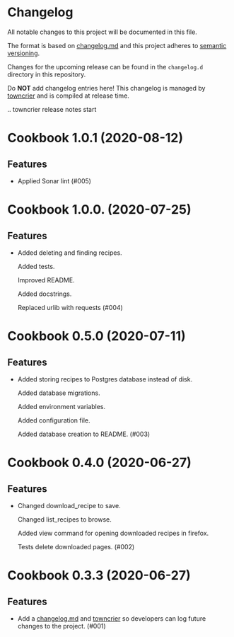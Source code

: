 # Changelog

All notable changes to this project will be documented in this file.

The format is based on [changelog.md](https://changelog.md/) and this project adheres to [semantic versioning](https://semver.org/).

Changes for the upcoming release can be found in the `changelog.d` directory in this repository.

Do **NOT** add changelog entries here! This changelog is managed by [towncrier](https://towncrier.readthedocs.io/en/actual-freaking-docs/index.html) and is compiled at release time.

.. towncrier release notes start

Cookbook 1.0.1 (2020-08-12)
===========================

Features
--------

- Applied Sonar lint (#005)


Cookbook 1.0.0. (2020-07-25)
============================

Features
--------

- Added deleting and finding recipes.

  Added tests.

  Improved README.

  Added docstrings.

  Replaced urlib with requests (#004)


Cookbook 0.5.0 (2020-07-11)
===========================

Features
--------

- Added storing recipes to Postgres database instead of disk.

  Added database migrations.

  Added environment variables.

  Added configuration file.

  Added database creation to README. (#003)


Cookbook 0.4.0 (2020-06-27)
===========================

Features
--------

- Changed download_recipe to save.

  Changed list_recipes to browse.

  Added view command for opening downloaded recipes in firefox.

  Tests delete downloaded pages. (#002)


Cookbook 0.3.3 (2020-06-27)
===========================

Features
--------

- Add a [changelog.md](https://changelog.md/) and [towncrier](https://towncrier.readthedocs.io/en/actual-freaking-docs/index.html) so developers can log future changes to the project. (#001)
